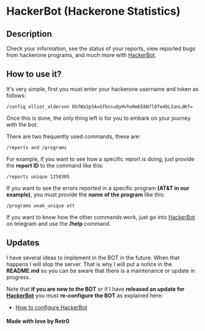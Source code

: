 
# HackerBot (Hackerone Statistics)

## Description

Check your information, see the status of your reports, view reported bugs from hackerone programs, and much more with [HackerBot](http://t.me/Hackerone_Statistics_bot).

## How to use it?

It's very simple, first you must enter your hackerone username and token as follows:

```
/config elliot_alderson DGfWa3p5AvGfbssuQyHvhxRmEE6N7l0Te4DLIanLdKf=
```

Once this is done, the only thing left is for you to embark on your journey with the bot.

There are two frequently used commands, these are:
```
/reports and /programs
```

For example, if you want to see how a specific report is doing, just provide the **report ID** to the command like this:
```
/reports unique 1250305
```
If you want to see the errors reported in a specific program **(AT&T in our example)**, you must provide the **name of the program** like this:
```
/programs weak_unique att
```
If you want to know how the other commands work, just go into [HackerBot](http://t.me/Hackerone_Statistics_bot) on telegram and use the **/help** command.



## Updates

I have several ideas to implement in the BOT in the future. When that happens I will stop the server. That is why I will put a notice in the **README.md** so you can be aware that there is a maintenance or update in progress.

Note that **if you are new to the BOT** or if I have **released an update for [HackerBot](http://t.me/Hackerone_Statistics_bot)** you must **re-configure the BOT** as explained here:

  * [How to configure HackerBot](https://github.com/Retr02332/HackerBot#description)

#### Made with love by Retr0
